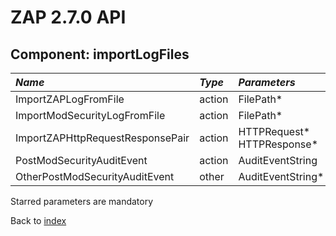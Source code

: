 # ZAP 2.7.0 API
## Component: importLogFiles
| _Name_ | _Type_ | _Parameters_ | _Description_ |
|:-------|:-------|:-------------|:--------------|
| ImportZAPLogFromFile| action | FilePath*  |  |
| ImportModSecurityLogFromFile| action | FilePath*  |  |
| ImportZAPHttpRequestResponsePair| action | HTTPRequest* HTTPResponse*  |  |
| PostModSecurityAuditEvent| action | AuditEventString  |  |
| OtherPostModSecurityAuditEvent| other | AuditEventString*  |  |

Starred parameters are mandatory

Back to [index](ApiGen_Index)

